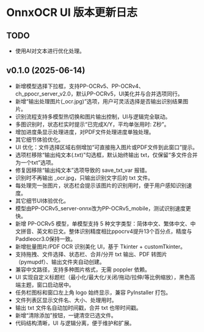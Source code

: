 # OnnxOCR UI 版本更新日志

## TODO
- 使用AI对文本进行优化处理。

## v0.1.0  (2025-06-14)
- 新增模型选择下拉框，支持PP-OCRv5、PP-OCRv4、ch_ppocr_server_v2.0，默认PP-OCRv5，UI美化并与合并选项同行。
- 新增“输出处理图片(_ocr.jpg)”选项，用户可灵活选择是否输出识别结果图片。
- 识别流程支持多模型热切换和图片输出控制，UI与逻辑完全联动。
- 多图识别时，状态栏实时提示“已完成X/Y，平均单张用时: Z秒”。
- 增加进度条显示处理进度，对PDF文件处理进度单独处理。
- 其它细节体验优化。
- UI 优化：文件选择区域右侧增加“可直接拖入图片或PDF文件到此窗口”提示。
- 选项栏移除“输出纯文本(.txt)”勾选框，默认始终输出 txt，仅保留“多文件合并为一个txt”选项。
- 修复因移除“输出纯文本”选项导致的 save_txt_var 报错。
- 识别时不再输出 _ocr.jpg，只输出识别文字后的 txt 文件。
- 每处理完一张图片，状态栏会提示该图片的识别用时，便于用户感知识别速度。
- 其它细节UI体验优化。
- 模型由PP-OCRv5_server-onnx改为PP-OCRv5_mobile，测试识别速度更快。
- 新增 PP-OCRv5 模型，单模型支持 5 种文字类型：简体中文、繁体中文、中文拼音、英文和日文。整体识别精度相比ppocrv4提升13个百分点，精度与Paddleocr3.0保持一致。
- 新增批量图片/PDF OCR 识别美化 UI，基于 Tkinter + customTkinter。
- 支持拖拽、文件选择、状态栏、合并/分开 txt 输出、PDF 转图片（pymupdf）、输出文件夹自动创建。
- 兼容中文路径，支持多种图片格式，无需 poppler 依赖。
- UI 实现自定义标题栏（最小化/最大化/关闭/拖动/拉伸/等比例缩放），黑色高端主题，窗口启动居中。
- 任务栏图标和窗口左上角 logo 始终显示，兼容 PyInstaller 打包。
- 文件列表区显示文件名、大小、处理用时。
- 输出 txt 文件名自动加时间戳，合并 txt 也带时间戳。
- 新增“清除添加”按钮，一键清空已选文件。
- 代码结构清晰，UI 与逻辑分离，便于维护和扩展。




